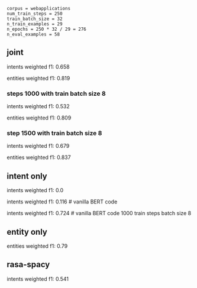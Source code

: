 ```
corpus = webapplications
num_train_steps = 250
train_batch_size = 32
n_train_examples = 29
n_epochs = 250 * 32 / 29 = 276
n_eval_examples = 58
```

## joint
intents weighted f1: 0.658

entities weighted f1: 0.819

### steps 1000 with train batch size 8
intents weighted f1: 0.532

entities weighted f1: 0.809

### step 1500 with train batch size 8
intents weighted f1: 0.679

entities weighted f1: 0.837

## intent only
intents weighted f1: 0.0

intents weighted f1: 0.116  # vanilla BERT code

intents weighted f1: 0.724  # vanilla BERT code 1000 train steps batch size 8

## entity only
entities weighted f1: 0.79

## rasa-spacy
intents weighted f1: 0.541


